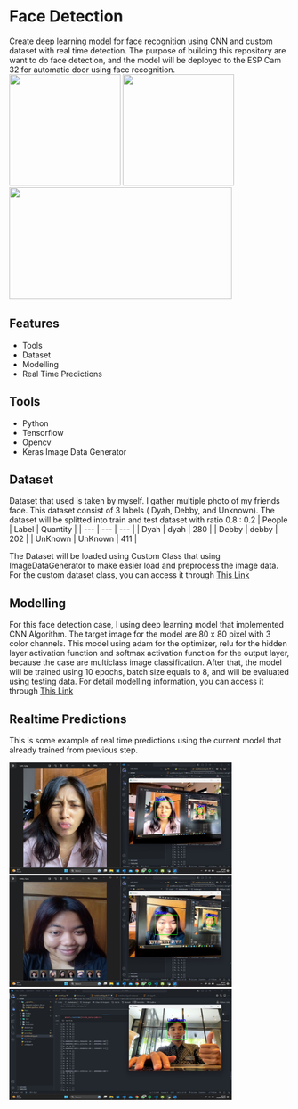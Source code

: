 # Face Detection
 
Create deep learning model for face recognition using CNN and custom dataset with real time detection. The purpose of building this repository are want to do face detection, and the model will be deployed to the ESP Cam 32 for automatic door using face recognition.
<br>
<img src="https://yt3.googleusercontent.com/ytc/AL5GRJXDeStsPJL7Uz92074WfPjSGB7j810G8LqwhTKKSA=s900-c-k-c0x00ffffff-no-rj" width="200" height="200">
<img src="https://editor.analyticsvidhya.com/uploads/232202.png" width="200" height="200"> 
<img src="https://www.vectorlogo.zone/logos/python/python-ar21.png" width="400" height="200"> 

## Features
- Tools
- Dataset
- Modelling
- Real Time Predictions

## Tools
- Python
- Tensorflow
- Opencv
- Keras Image Data Generator

## Dataset
Dataset that used is taken by myself. I gather multiple photo of my friends face. This dataset consist of 3 labels ( Dyah, Debby, and Unknown). The dataset
will be splitted into train and test dataset with ratio 0.8 : 0.2
| People | Label | Quantity |
| --- | --- | --- |
| Dyah | dyah | 280 |
| Debby | debby | 202 |
| UnKnown | UnKnown | 411 |

The Dataset will be loaded using Custom Class that using ImageDataGenerator to make easier load and preprocess the image data. For the custom dataset class, you can
access it through [This Link](https://github.com/adrianuscharlie/FaceDetection/blob/main/dataset.py)

## Modelling
For this face detection case, I using deep learning model that implemented CNN Algorithm. The target image for the model are 80 x 80 pixel with 
3 color channels. This model using adam for the optimizer, relu for the hidden layer activation function and softmax activation function for the
output layer, because the case are multiclass image classification. After that, the model will be trained using 10 epochs, batch size equals to 8,
and will be evaluated using testing data. For detail modelling information, you can access it through [This Link](https://github.com/adrianuscharlie/FaceDetection/blob/main/model.py)

## Realtime Predictions
This is some example of real time predictions using the current model that already trained from previous step.
<p float="left">
  <img src="https://github.com/adrianuscharlie/FaceDetection/blob/main/Image/dyah.jpg" width="400" height="200">
  <img src="https://github.com/adrianuscharlie/FaceDetection/blob/main/Image/debby.jpg" width="400" height="200"> 
  <img src="https://github.com/adrianuscharlie/FaceDetection/blob/main/Image/unknown.jpg" width="400" height="200"> 
</p>
